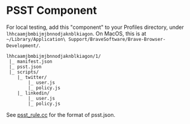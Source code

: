 # PSST Component

For local testing, add this "component" to your Profiles directory, under `lhhcaamjbmbijmjbnnodjaknblkiagon`. On MacOS, this is at `~/Library/Application\ Support/BraveSoftware/Brave-Browser-Development/`. 

```
lhhcaamjbmbijmjbnnodjaknblkiagon/1/
 |_ manifest.json
 |_ psst.json
 |_ scripts/
    |_ twitter/
        |_ user.js
        |_ policy.js
    |_ linkedin/
        |_ user.js
        |_ policy.js
```
See [psst_rule.cc](https://github.com/brave/brave-core/blob/master/components/psst/browser/core/psst_rule.cc) for the format of psst.json.
